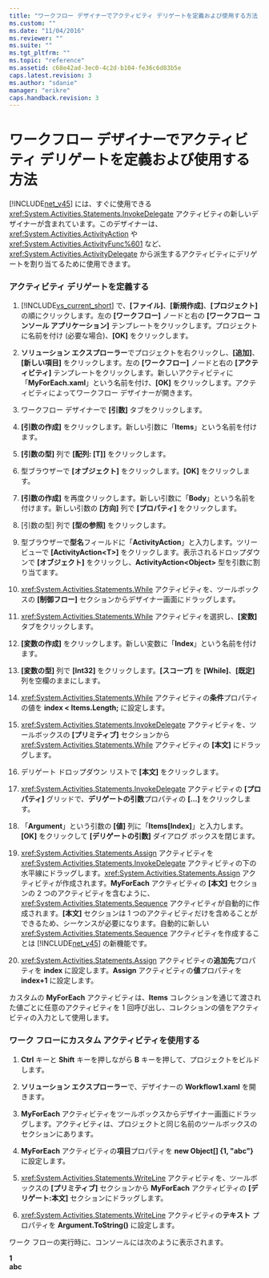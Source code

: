 ```yaml
---
title: "ワークフロー デザイナーでアクティビティ デリゲートを定義および使用する方法 | Microsoft Docs"
ms.custom: ""
ms.date: "11/04/2016"
ms.reviewer: ""
ms.suite: ""
ms.tgt_pltfrm: ""
ms.topic: "reference"
ms.assetid: c68e42ad-3ec0-4c2d-b104-fe36c6d83b5e
caps.latest.revision: 3
ms.author: "sdanie"
manager: "erikre"
caps.handback.revision: 3
---
```

# ワークフロー デザイナーでアクティビティ デリゲートを定義および使用する方法
[!INCLUDE[net_v45](../ide/includes/net_v45_md.md)] には、すぐに使用できる <xref:System.Activities.Statements.InvokeDelegate> アクティビティの新しいデザイナーが含まれています。このデザイナーは、<xref:System.Activities.ActivityAction> や <xref:System.Activities.ActivityFunc%601> など、<xref:System.Activities.ActivityDelegate> から派生するアクティビティにデリゲートを割り当てるために使用できます。  
  
### アクティビティ デリゲートを定義する  
  
1.  [!INCLUDE[vs_current_short](../code-quality/includes/vs_current_short_md.md)] で、**\[ファイル\]**、**\[新規作成\]**、**\[プロジェクト\]** の順にクリックします。左の **\[ワークフロー\]** ノードと右の **\[ワークフロー コンソール アプリケーション\]** テンプレートをクリックします。プロジェクトに名前を付け \(必要な場合\)、**\[OK\]** をクリックします。  
  
2.  **ソリューション エクスプローラー**でプロジェクトを右クリックし、**\[追加\]**、**\[新しい項目\]** をクリックします。左の **\[ワークフロー\]** ノードと右の **\[アクティビティ\]** テンプレートをクリックします。新しいアクティビティに「**MyForEach.xaml**」という名前を付け、**\[OK\]** をクリックします。アクティビティによってワークフロー デザイナーが開きます。  
  
3.  ワークフロー デザイナーで **\[引数\]** タブをクリックします。  
  
4.  **\[引数の作成\]** をクリックします。新しい引数に「**Items**」という名前を付けます。  
  
5.  **\[引数の型\]** 列で **\[配列: \[T\]\]** をクリックします。  
  
6.  型ブラウザーで **\[オブジェクト\]** をクリックします。**\[OK\]** をクリックします。  
  
7.  **\[引数の作成\]** を再度クリックします。新しい引数に「**Body**」という名前を付けます。新しい引数の **\[方向\]** 列で **\[プロパティ\]** をクリックします。  
  
8.  \[引数の型\] 列で **\[型の参照\]** をクリックします。  
  
9. 型ブラウザーで**型名**フィールドに「**ActivityAction**」と入力します。ツリー ビューで **\[ActivityAction\<T\>\]** をクリックします。表示されるドロップダウンで **\[オブジェクト\]** をクリックし、**ActivityAction\<Object\>** 型を引数に割り当てます。  
  
10. <xref:System.Activities.Statements.While> アクティビティを、ツールボックスの **\[制御フロー\]** セクションからデザイナー画面にドラッグします。  
  
11. <xref:System.Activities.Statements.While> アクティビティを選択し、**\[変数\]** タブをクリックします。  
  
12. **\[変数の作成\]** をクリックします。新しい変数に「**Index**」という名前を付けます。  
  
13. **\[変数の型\]** 列で **\[Int32\]** をクリックします。**\[スコープ\]** を **\[While\]**、**\[既定\]** 列を空欄のままにします。  
  
14. <xref:System.Activities.Statements.While> アクティビティの**条件**プロパティの値を **index \< Items.Length;** に設定します。  
  
15. <xref:System.Activities.Statements.InvokeDelegate> アクティビティを、ツールボックスの **\[プリミティブ\]** セクションから <xref:System.Activities.Statements.While> アクティビティの **\[本文\]** にドラッグします。  
  
16. デリゲート ドロップダウン リストで **\[本文\]** をクリックします。  
  
17. <xref:System.Activities.Statements.InvokeDelegate> アクティビティの **\[プロパティ\]** グリッドで、**デリゲートの引数**プロパティの **\[...\]** をクリックします。  
  
18. 「**Argument**」という引数の **\[値\]** 列に「**Items\[Index\]**」と入力します。**\[OK\]** をクリックして **\[デリゲートの引数\]** ダイアログ ボックスを閉じます。  
  
19. <xref:System.Activities.Statements.Assign> アクティビティを <xref:System.Activities.Statements.InvokeDelegate> アクティビティの下の水平線にドラッグします。<xref:System.Activities.Statements.Assign> アクティビティが作成されます。**MyForEach** アクティビティの **\[本文\]** セクションの 2 つのアクティビティを含むように、<xref:System.Activities.Statements.Sequence> アクティビティが自動的に作成されます。**\[本文\]** セクションは 1 つのアクティビティだけを含めることができるため、シーケンスが必要になります。自動的に新しい <xref:System.Activities.Statements.Sequence> アクティビティを作成することは [!INCLUDE[net_v45](../ide/includes/net_v45_md.md)] の新機能です。  
  
20. <xref:System.Activities.Statements.Assign> アクティビティの**追加先**プロパティを **index** に設定します。**Assign** アクティビティの**値**プロパティを **index\+1** に設定します。  
  
 カスタムの **MyForEach** アクティビティは、**Items** コレクションを通じて渡された値ごとに任意のアクティビティを 1 回呼び出し、コレクションの値をアクティビティの入力として使用します。  
  
### ワーク フローにカスタム アクティビティを使用する  
  
1.  **Ctrl** キーと **Shift** キーを押しながら **B** キーを押して、プロジェクトをビルドします。  
  
2.  **ソリューション エクスプローラー**で、デザイナーの **Workflow1.xaml** を開きます。  
  
3.  **MyForEach** アクティビティをツールボックスからデザイナー画面にドラッグします。アクティビティは、プロジェクトと同じ名前のツールボックスのセクションにあります。  
  
4.  **MyForEach** アクティビティの**項目**プロパティを **new Object\[\] {1, "abc"}** に設定します。  
  
5.  <xref:System.Activities.Statements.WriteLine> アクティビティを、ツールボックスの **\[プリミティブ\]** セクションから **MyForEach** アクティビティの **\[デリゲート:本文\]** セクションにドラッグします。  
  
6.  <xref:System.Activities.Statements.WriteLine> アクティビティの**テキスト** プロパティを **Argument.ToString\(\)** に設定します。  
  
 ワーク フローの実行時に、コンソールには次のように表示されます。  
  
 **1**   
**abc**